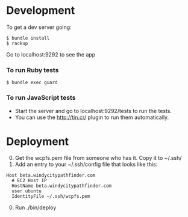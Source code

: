 # Development 

To get a dev server going:

  ```
  $ bundle install
  $ rackup
  ```
Go to localhost:9292 to see the app

### To run Ruby tests

  ```
  $ bundle exec guard
  ```

### To run JavaScript tests
  * Start the server and go to localhost:9292/tests to run the tests. 
  * You can use the http://tin.cr/ plugin to run them automatically.

# Deployment

  0. Get the wcpfs.pem file from someone who has it. Copy it to ~/.ssh/
  0. Add an entry to your ~/.ssh/config file that looks like this:

  ```
  Host beta.windycitypathfinder.com
    # EC2 Host IP
    HostName beta.windycitypathfinder.com
    user ubuntu
    IdentityFile ~/.ssh/wcpfs.pem
  ```

  0. Run ./bin/deploy 
